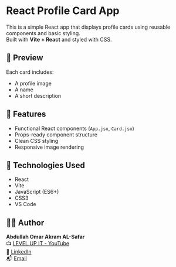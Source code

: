 # React Profile Card App

This is a simple React app that displays profile cards using reusable components and basic styling.  
Built with **Vite + React** and styled with CSS.

## 📸 Preview

Each card includes:

- A profile image
- A name
- A short description

## 🚀 Features

- Functional React components (`App.jsx`, `Card.jsx`)
- Props-ready component structure
- Clean CSS styling
- Responsive image rendering

## 🧠 Technologies Used

- React
- Vite
- JavaScript (ES6+)
- CSS3
- VS Code

## 👨‍💻 Author

**Abdullah Omar Akram AL-Safar**  
📺 [LEVEL UP IT - YouTube](https://www.youtube.com/@LEVEL_UP_IT)  
🔗 [LinkedIn](https://www.linkedin.com/in/abdullah-omar-2a552834b)  
📬 [Email](mailto:abodyalsafar2009@gmail.com)

